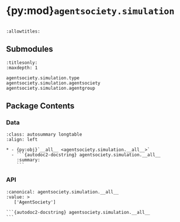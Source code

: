 # {py:mod}`agentsociety.simulation`

```{py:module} agentsociety.simulation
```

```{autodoc2-docstring} agentsociety.simulation
:allowtitles:
```

## Submodules

```{toctree}
:titlesonly:
:maxdepth: 1

agentsociety.simulation.type
agentsociety.simulation.agentsociety
agentsociety.simulation.agentgroup
```

## Package Contents

### Data

````{list-table}
:class: autosummary longtable
:align: left

* - {py:obj}`__all__ <agentsociety.simulation.__all__>`
  - ```{autodoc2-docstring} agentsociety.simulation.__all__
    :summary:
    ```
````

### API

````{py:data} __all__
:canonical: agentsociety.simulation.__all__
:value: >
   ['AgentSociety']

```{autodoc2-docstring} agentsociety.simulation.__all__
```

````
